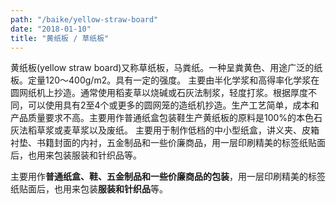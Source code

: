 ```yaml
---
path: "/baike/yellow-straw-board"
date: "2018-01-10"
title: "黄纸板 / 草纸板"
---
```


黄纸板(yellow straw board)又称草纸板，马粪纸。一种呈粪黄色、用途广泛的纸板。定量120～400g/m2。具有一定的强度。 主要由半化学浆和高得率化学浆在圆网纸机上抄造。通常使用稻麦草以烧碱或石灰法制浆，轻度打浆。根据厚度不同，可以使用具有2至4个或更多的圆网笼的造纸机抄造。生产工艺简单，成本和产品质量要求不高。主要用作普通纸盒包装鞋生产黄纸板的原料是100%的本色石灰法稻草浆或麦草浆以及废纸。 主要用于制作低档的中小型纸盒，讲义夹、皮箱衬垫、书籍封面的内衬，五金制品和一些价廉商品，用一层印刷精美的标签纸贴面后，也用来包装服装和针织品等。   

主要用作**普通纸盒、鞋、五金制品和一些价廉商品的包装**，用一层印刷精美的标签纸贴面后，也用来包装**服装和针织品**等。   

